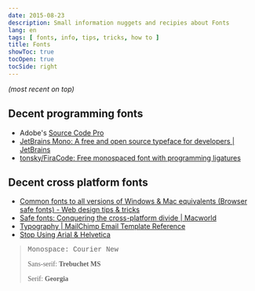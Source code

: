 ```yaml
---
date: 2015-08-23
description: Small information nuggets and recipies about Fonts
lang: en
tags: [ fonts, info, tips, tricks, how to ]
title: Fonts
showToc: true
tocOpen: true
tocSide: right
---
```


<!--more-->

*(most recent on top)*

## Decent programming fonts

* Adobe's [Source Code Pro](http://adobe-fonts.github.io/source-code-pro/)
* [JetBrains Mono: A free and open source typeface for developers | JetBrains](https://www.jetbrains.com/lp/mono/)
* [tonsky/FiraCode: Free monospaced font with programming ligatures](https://github.com/tonsky/FiraCode)

## Decent cross platform fonts

* [Common fonts to all versions of Windows & Mac equivalents (Browser safe fonts) - Web design tips & tricks](http://www.ampsoft.net/webdesign-l/WindowsMacFonts.html)
* [Safe fonts: Conquering the cross-platform divide | Macworld](http://www.macworld.com/article/1144660/xplatype.html)
* [Typography | MailChimp Email Template Reference](http://templates.mailchimp.com/design/typography)
* [Stop Using Arial & Helvetica](http://www.64notes.com/design/stop-helvetica-arial/)

> <span style="font-family: Courier New">Monospace: Courier New</span>
>
> <span style="font-family: Trebuchet MS">Sans-serif: **Trebuchet MS**</span>
>
> <span style="font-family: Georgia">Serif: **Georgia**</span>
